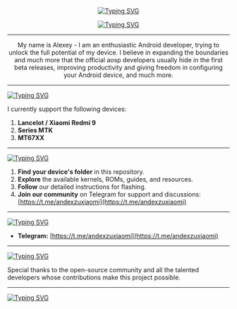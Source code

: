 <div id="header" align="center">

[![Typing SVG](https://readme-typing-svg.herokuapp.com?font=Fira+Code&pause=1000&color=0CC9FF&multiline=true&random=true&width=435&lines=!+Hi+there+android+sudo+global%F0%9F%91%8B)](https://git.io/typing-svg)

<!--## Hi there 👋 -->
<div id="header" align="center">
  
[![Typing SVG](https://readme-typing-svg.herokuapp.com?color=%2336BCF7&lines=Computer+science+student)](https://git.io/typing-svg)

</div>

---

My name is Alexey - I am an enthusiastic Android developer, trying to unlock the full potential of my device. I believe in expanding the boundaries and much more that the official aosp developers usually hide in the first beta releases, improving productivity and giving freedom in configuring your Android device, and much more.

---

</div>

 [![Typing SVG](https://readme-typing-svg.herokuapp.com?font=Fira+Code&pause=1000&color=0CC9FF&multiline=true&random=true&width=435&lines=%23%23+Supported+Devices+%F0%9F%93%B1)](https://git.io/typing-svg)

 I currently support the following devices:

1. **Lancelot / Xiaomi Redmi 9**
2. **Series MTK**
3. **MT67XX**

---

[![Typing SVG](https://readme-typing-svg.herokuapp.com?font=Fira+Code&pause=1000&color=0CC9FF&multiline=true&random=true&width=435&lines=%23%23+Get+Started+%F0%9F%9A%80)](https://git.io/typing-svg)

1. **Find your device's folder** in this repository.
2. **Explore** the available kernels, ROMs, guides, and resources.
3. **Follow** our detailed instructions for flashing.
4. **Join our community** on Telegram for support and discussions: [https://t.me/andexzuxiaomi](https://t.me/andexzuxiaomi)

---

[![Typing SVG](https://readme-typing-svg.herokuapp.com?font=Fira+Code&pause=1000&color=0CC9FF&multiline=true&random=true&width=435&lines=Contributing+%F0%9F%A4%9D)](https://git.io/typing-svg)

* **Telegram:** [https://t.me/andexzuxiaomi](https://t.me/andexzuxiaomi) 

---

[![Typing SVG](https://readme-typing-svg.herokuapp.com?font=Fira+Code&pause=1000&color=0CC9FF&multiline=true&random=true&width=435&lines=%23%23+Credits+%F0%9F%99%8F)](https://git.io/typing-svg)

Special thanks to the open-source community and all the talented developers whose contributions make this project possible.

---

[![Typing SVG](https://readme-typing-svg.herokuapp.com?font=Fira+Code&size=14&pause=1000&color=FFFFFF&center=true&vCenter=true&multiline=true&repeat=false&random=false&width=655&height=100&lines=**Elevate+your+Android+experience+with+Android+Sudo.**;**+%23++%25++%40++%3D++%3F+%3E++%3C++!++%2B++**+;**%23+Android+Sudo+%23Android+Global**+)](https://git.io/typing-svg)




<!--
**android-sudo/android-sudo** is a ✨ _special_ ✨ repository because its `README.md` (this file) appears on your GitHub profile.

Here are some ideas to get you started:

- 🔭 I’m currently working on ...
- 🌱 I’m currently learning ...
- 👯 I’m looking to collaborate on ...
- 🤔 I’m looking for help with ...
- 💬 Ask me about ...
- 📫 How to reach me: ...
- 😄 Pronouns: ...
- ⚡ Fun fact: ...
-->
